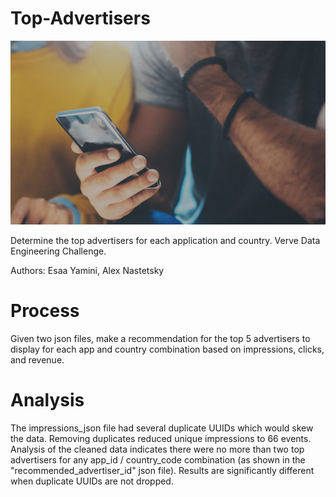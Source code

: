 # **Top-Advertisers**


![Images](image1.jpeg)


Determine the top advertisers for each application and country.  Verve Data Engineering Challenge.


Authors: Esaa Yamini, Alex Nastetsky


# **Process**


Given two json files, make a recommendation for the top 5 advertisers to display for each app and country combination based on impressions, clicks, and revenue.


# **Analysis**


The impressions_json file had several duplicate UUIDs which would skew the data.  Removing duplicates reduced unique impressions to 66 events.  Analysis of the cleaned data indicates there were no more than two top advertisers for any app_id / country_code combination (as shown in the "recommended_advertiser_id" json file).  Results are significantly different when duplicate UUIDs are not dropped.  
